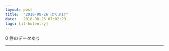 ```yaml
---
layout: post
title:  "2018-08-26 はてぶIT"
date:   2018-08-26 07:02:23
tags: [it-hotentry]
---
```

0 件のデータあり

<hr>
